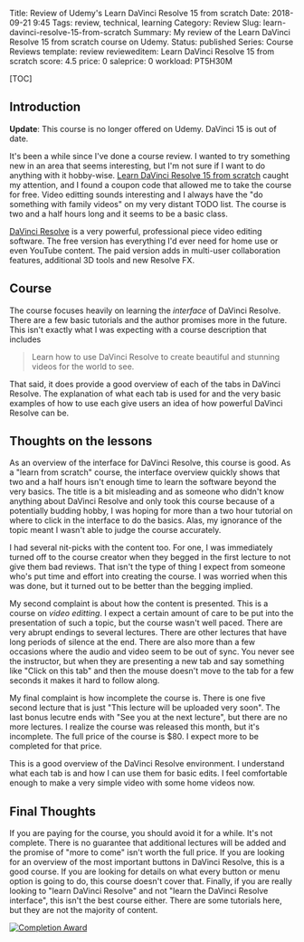 Title: Review of Udemy's Learn DaVinci Resolve 15 from scratch
Date: 2018-09-21 9:45
Tags: review, technical, learning
Category: Review
Slug: learn-davinci-resolve-15-from-scratch
Summary: My review of the Learn DaVinci Resolve 15 from scratch course on Udemy.
Status: published
Series: Course Reviews
template: review
revieweditem: Learn DaVinci Resolve 15 from scratch
score: 4.5
price: 0
saleprice: 0
workload: PT5H30M

[TOC]

## Introduction

**Update**: This course is no longer offered on Udemy. DaVinci 15 is out of date.

It's been a while since I've done a course review. I wanted to try something new in an area that seems interesting, but I'm not sure if I want to do anything with it hobby-wise. [Learn DaVinci Resolve 15 from scratch][1] caught my attention, and I found a coupon code that allowed me to take the course for free. Video editting sounds interesting and I always have the "do something with family videos" on my very distant TODO list. The course is two and a half hours long and it seems to be a basic class.

[DaVinci Resolve][2] is a very powerful, professional piece video editing software. The free version has everything I'd ever need for home use or even YouTube content. The paid version adds in multi-user collaboration features, additional 3D tools and new Resolve FX.

## Course

The course focuses heavily on learning the *interface* of DaVinci Resolve. There are a few basic tutorials and the author promises more in the future. This isn't exactly what I was expecting with a course description that includes

> Learn how to use DaVinci Resolve to create beautiful and stunning videos for the world to see.

That said, it does provide a good overview of each of the tabs in DaVinci Resolve. The explanation of what each tab is used for and the very basic examples of how to use each give users an idea of how powerful DaVinci Resolve can be.

## Thoughts on the lessons

As an overview of the interface for DaVinci Resolve, this course is good. As a "learn from scratch" course, the interface overview quickly shows that two and a half hours isn't enough time to learn the software beyond the very basics. The title is a bit misleading and as someone who didn't know anything about DaVinci Resolve and only took this course because of a potentially budding hobby, I was hoping for more than a two hour tutorial on where to click in the interface to do the basics. Alas, my ignorance of the topic meant I wasn't able to judge the course accurately.

I had several nit-picks with the content too. For one, I was immediately turned off to the course creator when they begged in the first lecture to not give them bad reviews. That isn't the type of thing I expect from someone who's put time and effort into creating the course. I was worried when this was done, but it turned out to be better than the begging implied.

My second complaint is about how the content is presented. This is a course on *video editting*. I expect a certain amount of care to be put into the presentation of such a topic, but the course wasn't well paced. There are very abrupt endings to several lectures. There are other lectures that have long periods of silence at the end. There are also more than a few occasions where the audio and video seem to be out of sync. You never see the instructor, but when they are presenting a new tab and say something like "Click on this tab" and then the mouse doesn't move to the tab for a few seconds it makes it hard to follow along.

My final complaint is how incomplete the course is. There is one five second lecture that is just "This lecture will be uploaded very soon". The last bonus lecutre ends with "See you at the next lecture", but there are no more lectures. I realize the course was released this month, but it's incomplete. The full price of the course is $80. I expect more to be completed for that price.

This is a good overview of the DaVinci Resolve environment. I understand what each tab is and how I can use them for basic edits. I feel comfortable enough to make a very simple video with some home videos now.

## Final Thoughts

If you are paying for the course, you should avoid it for a while. It's not complete. There is no guarantee that additional lectures will be added and the promise of "more to come" isn't worth the full price. If you are looking for an overview of the most important buttons in DaVinci Resolve, this is a good course. If you are looking for details on what every button or menu option is going to do, this course doesn't cover that. Finally, if you are really looking to "learn DaVinci Resolve" and not "learn the DaVinci Resolve interface", this isn't the best course either. There are some tutorials here, but they are not the majority of content.

[![Completion Award][3]][4]



 [1]: https://www.udemy.com/davinci-resolve-15-from-scratch/
 [2]: https://www.blackmagicdesign.com/products/davinciresolve/
 [3]: {attach}images/udemy-learn-davinci-resolve-15-from-scratch.jpg
 [4]: https://ude.my/UC-SMH6Q3ET
